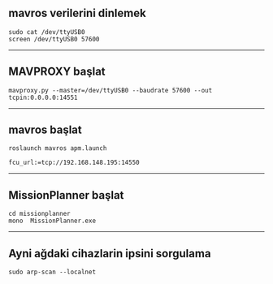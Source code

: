 ## mavros verilerini dinlemek

```
sudo cat /dev/ttyUSB0
screen /dev/ttyUSB0 57600
```
---------------------------------------------------------------------------------

## MAVPROXY başlat
```
mavproxy.py --master=/dev/ttyUSB0 --baudrate 57600 --out tcpin:0.0.0.0:14551
```

--------------------------------------------------------------
## mavros başlat

```
roslaunch mavros apm.launch

fcu_url:=tcp://192.168.148.195:14550
```
---------------------------------------------------------------------------------
## MissionPlanner başlat

```
cd missionplanner
mono  MissionPlanner.exe
```

---------------------------------------------------------------------------------

## Ayni ağdaki cihazlarin ipsini sorgulama
```
sudo arp-scan --localnet
```
